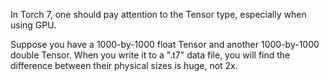 In Torch 7, one should pay attention to the Tensor type, especially when using GPU.

Suppose you have a 1000-by-1000 float Tensor and another 1000-by-1000 double Tensor. When you write it to a ".t7" data file, you will find the difference between their physical sizes is huge, not 2x.    
